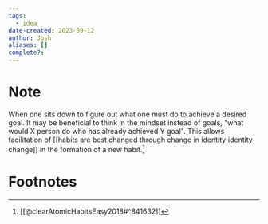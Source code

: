 ```yaml
---
tags:
  - idea
date-created: 2023-09-12
author: Josh
aliases: []
complete?:
---
```

# Note

When one sits down to figure out what one must do to achieve a desired goal. It may be beneficial to think in the mindset instead of goals, "what would X person do who has already achieved Y goal". This allows facilitation of [[habits are best changed through change in identity|identity change]] in the formation of a new habit.[^1]

# Footnotes

[^1]: [[@clearAtomicHabitsEasy2018#^841632]]